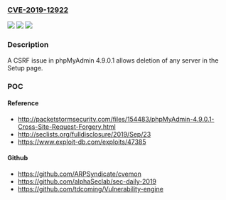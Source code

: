 ### [CVE-2019-12922](https://cve.mitre.org/cgi-bin/cvename.cgi?name=CVE-2019-12922)
![](https://img.shields.io/static/v1?label=Product&message=n%2Fa&color=blue)
![](https://img.shields.io/static/v1?label=Version&message=n%2Fa&color=blue)
![](https://img.shields.io/static/v1?label=Vulnerability&message=n%2Fa&color=brighgreen)

### Description

A CSRF issue in phpMyAdmin 4.9.0.1 allows deletion of any server in the Setup page.

### POC

#### Reference
- http://packetstormsecurity.com/files/154483/phpMyAdmin-4.9.0.1-Cross-Site-Request-Forgery.html
- http://seclists.org/fulldisclosure/2019/Sep/23
- https://www.exploit-db.com/exploits/47385

#### Github
- https://github.com/ARPSyndicate/cvemon
- https://github.com/alphaSeclab/sec-daily-2019
- https://github.com/tdcoming/Vulnerability-engine

